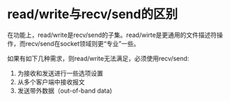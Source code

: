 # read/write与recv/send的区别

在功能上，read/write是recv/send的子集。read/wirte是更通用的文件描述符操作，而recv/send在socket领域则更“专业”一些。

如果有如下几种需求，则read/write无法满足，必须使用recv/send:
1. 为接收和发送进行一些选项设置
2. 从多个客户端中接收报文
3. 发送带外数据（out-of-band data)


